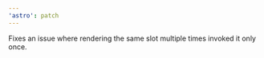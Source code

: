 ```yaml
---
'astro': patch
---
```


Fixes an issue where rendering the same slot multiple times invoked it only once.

